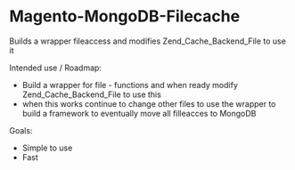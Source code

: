 Magento-MongoDB-Filecache
=========================

Builds a wrapper fileaccess and modifies Zend_Cache_Backend_File to use it

Intended use / Roadmap:

* Build a wrapper for file - functions and when ready modify Zend_Cache_Backend_File to use this
* when this works continue to change other files to use the wrapper to build a framework to eventually move all filleacces to MongoDB

Goals:

* Simple to use
* Fast
